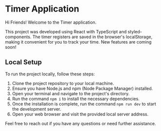 # Timer Application

Hi Friends! Welcome to the Timer application.

This project was developed using React with TypeScript and styled-components. The timer registers are saved in the browser's localStorage, making it convenient for you to track your time. New features are coming soon!

## Local Setup

To run the project locally, follow these steps:

1. Clone the project repository to your local machine.
2. Ensure you have Node.js and npm (Node Package Manager) installed.
3. Open your terminal and navigate to the project's directory.
4. Run the command `npm i` to install the necessary dependencies.
5. Once the installation is complete, run the command `npm run dev` to start the development server.
6. Open your web browser and visit the provided local server address.

Feel free to reach out if you have any questions or need further assistance.
